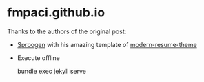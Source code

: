 # fmpaci.github.io

Thanks to the authors of the original post: 
* [Sproogen](https://github.com/sproogen) with his amazing template of [modern-resume-theme](https://github.com/sproogen/modern-resume-theme)

* Execute offline


    bundle exec jekyll serve 

